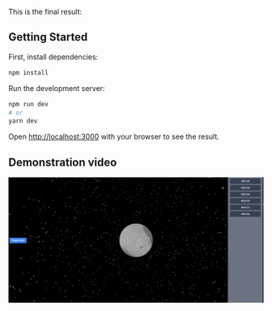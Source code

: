 
This is the final result:

## Getting Started

First, install dependencies:

```bash
npm install
```

Run the development server:

```bash
npm run dev
# or
yarn dev
```

Open [http://localhost:3000](http://localhost:3000) with your browser to see the result.


## Demonstration video
![Main demonstration](demonstrationMain.gif 'Main demonstration')

